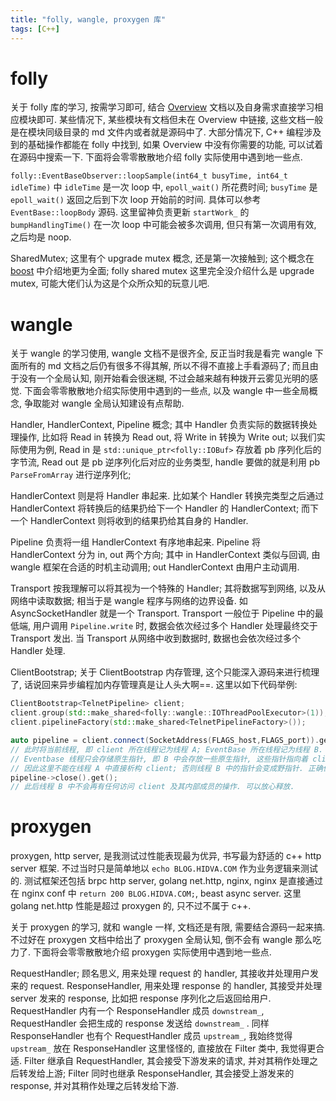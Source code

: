 ```yaml
---
title: "folly, wangle, proxygen 库"
tags: [C++]
---
```


# folly

关于 folly 库的学习, 按需学习即可, 结合 [Overview](https://github.com/facebook/folly/blob/master/folly/docs/Overview.md) 文档以及自身需求直接学习相应模块即可. 某些情况下, 某些模块有文档但未在 Overview 中链接, 这些文档一般是在模块同级目录的 md 文件内或者就是源码中了. 大部分情况下, C++ 编程涉及到的基础操作都能在 folly 中找到, 如果 Overview 中没有你需要的功能, 可以试着在源码中搜索一下. 下面将会零零散散地介绍 folly 实际使用中遇到地一些点.

`folly::EventBaseObserver::loopSample(int64_t busyTime, int64_t idleTime)` 中 `idleTime` 是一次 loop 中, `epoll_wait()` 所花费时间; `busyTime` 是 `epoll_wait()` 返回之后到下次 loop 开始前的时间. 具体可以参考 `EventBase::loopBody` 源码. 这里留神负责更新 `startWork_` 的 `bumpHandlingTime()` 在一次 loop 中可能会被多次调用, 但只有第一次调用有效, 之后均是 noop.

SharedMutex; 这里有个 upgrade mutex 概念, 还是第一次接触到; 这个概念在 [boost](https://www.boost.org/doc/libs/1_58_0/doc/html/thread/synchronization.html#thread.synchronization.mutex_concepts.upgrade_lockable) 中介绍地更为全面; folly shared mutex 这里完全没介绍什么是 upgrade mutex, 可能大佬们认为这是个众所众知的玩意儿吧.

# wangle

关于 wangle 的学习使用, wangle 文档不是很齐全, 反正当时我是看完 wangle 下面所有的 md 文档之后仍有很多不得其解, 所以不得不直接上手看源码了; 而且由于没有一个全局认知, 刚开始看会很迷糊, 不过会越来越有种拨开云雾见光明的感觉. 下面会零零散散地介绍实际使用中遇到的一些点, 以及 wangle 中一些全局概念, 争取能对 wangle 全局认知建设有点帮助.

Handler, HandlerContext, Pipeline 概念; 其中 Handler 负责实际的数据转换处理操作, 比如将 Read in 转换为 Read out, 将 Write in 转换为 Write out; 以我们实际使用为例, Read in 是 `std::unique_ptr<folly::IOBuf>` 存放着 pb 序列化后的字节流, Read out 是 pb 逆序列化后对应的业务类型, handle 要做的就是利用 pb `ParseFromArray` 进行逆序列化;

HandlerContext 则是将 Handler 串起来. 比如某个 Handler 转换完类型之后通过 HandlerContext 将转换后的结果扔给下一个 Handler 的 HandlerContext; 而下一个 HandlerContext 则将收到的结果扔给其自身的 Handler.

Pipeline 负责将一组 HandlerContext 有序地串起来. Pipeline 将 HandlerContext 分为 in, out 两个方向; 其中 in HandlerContext 类似与回调, 由 wangle 框架在合适的时机主动调用; out HandlerContext 由用户主动调用.

Transport 按我理解可以将其视为一个特殊的 Handler; 其将数据写到网络, 以及从网络中读取数据; 相当于是 wangle 程序与网络的边界设备. 如 AsyncSocketHandler 就是一个 Transport. Transport 一般位于 Pipeline 中的最低端, 用户调用 `Pipeline.write` 时, 数据会依次经过多个 Handler 处理最终交于 Transport 发出. 当 Transport 从网络中收到数据时, 数据也会依次经过多个 Handler 处理.

ClientBootstrap; 关于 ClientBootstrap 内存管理, 这个只能深入源码来进行梳理了, 话说回来异步编程加内存管理真是让人头大啊==. 这里以如下代码举例:

```CPP
ClientBootstrap<TelnetPipeline> client;
client.group(std::make_shared<folly::wangle::IOThreadPoolExecutor>(1));
client.pipelineFactory(std::make_shared<TelnetPipelineFactory>());

auto pipeline = client.connect(SocketAddress(FLAGS_host,FLAGS_port)).get();
// 此时将当前线程, 即 client 所在线程记为线程 A; EventBase 所在线程记为线程 B.
// Eventbase 线程只会存储原生指针, 即 B 中会存放一些原生指针, 这些指针指向着 client 中的子对象.
// 因此这里不能在线程 A 中直接析构 client; 否则线程 B 中的指针会变成野指针. 正确做法是析构之前先 close, 如下:
pipeline->close().get();
// 此后线程 B 中不会再有任何访问 client 及其内部成员的操作. 可以放心释放.
```

# proxygen

proxygen, http server, 是我测试过性能表现最为优异, 书写最为舒适的 c++ http server 框架. 不过当时只是简单地以 `echo BLOG.HIDVA.COM` 作为业务逻辑来测试的. 测试框架还包括 brpc http server, golang net.http, nginx, nginx 是直接通过在 nginx conf 中 `return 200 BLOG.HIDVA.COM;`, beast async server. 这里 golang net.http 性能是超过 proxygen 的, 只不过不属于 c++.

关于 proxygen 的学习, 就和 wangle 一样, 文档还是有限, 需要结合源码一起来搞. 不过好在 proxygen 文档中给出了 proxygen 全局认知, 倒不会有 wangle 那么吃力了. 下面将会零零散散地介绍 proxygen 实际使用中遇到地一些点.

RequestHandler; 顾名思义, 用来处理 request 的 handler, 其接收并处理用户发来的 request.  ResponseHandler, 用来处理 response 的 handler, 其接受并处理 server 发来的 response, 比如把 response 序列化之后返回给用户. RequestHandler 内有一个 ResponseHandler 成员 `downstream_`, RequestHandler 会把生成的 response 发送给 `downstream_` . 同样 ResponseHandler 也有个 RequestHandler 成员 `upstream_`, 我始终觉得 `upstream_` 放在 ResponseHandler 这里怪怪的, 直接放在 Filter 类中, 我觉得更合适. Filter 继承自 RequestHandler, 其会接受下游发来的请求, 并对其稍作处理之后转发给上游; Filter 同时也继承 ResponseHandler, 其会接受上游发来的 response, 并对其稍作处理之后转发给下游.


